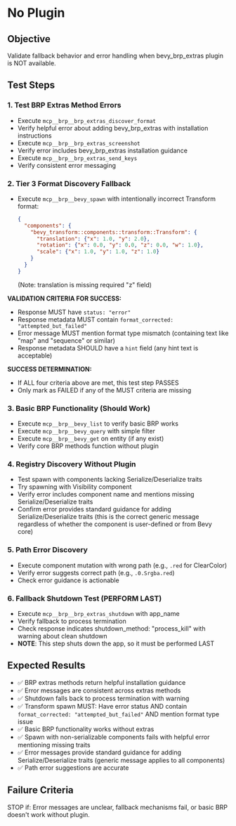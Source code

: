 # No Plugin

## Objective
Validate fallback behavior and error handling when bevy_brp_extras plugin is NOT available.

## Test Steps

### 1. Test BRP Extras Method Errors
- Execute `mcp__brp__brp_extras_discover_format`
- Verify helpful error about adding bevy_brp_extras with installation instructions
- Execute `mcp__brp__brp_extras_screenshot`
- Verify error includes bevy_brp_extras installation guidance
- Execute `mcp__brp__brp_extras_send_keys`
- Verify consistent error messaging

### 2. Tier 3 Format Discovery Fallback
- Execute `mcp__brp__bevy_spawn` with intentionally incorrect Transform format:
  ```json
  {
    "components": {
      "bevy_transform::components::transform::Transform": {
        "translation": {"x": 1.0, "y": 2.0},
        "rotation": {"x": 0.0, "y": 0.0, "z": 0.0, "w": 1.0},
        "scale": {"x": 1.0, "y": 1.0, "z": 1.0}
      }
    }
  }
  ```
  (Note: translation is missing required "z" field)

**VALIDATION CRITERIA FOR SUCCESS:**
- Response MUST have `status: "error"` 
- Response metadata MUST contain `format_corrected: "attempted_but_failed"`
- Error message MUST mention format type mismatch (containing text like "map" and "sequence" or similar)
- Response metadata SHOULD have a `hint` field (any hint text is acceptable)

**SUCCESS DETERMINATION:**
- If ALL four criteria above are met, this test step PASSES
- Only mark as FAILED if any of the MUST criteria are missing

### 3. Basic BRP Functionality (Should Work)
- Execute `mcp__brp__bevy_list` to verify basic BRP works
- Execute `mcp__brp__bevy_query` with simple filter
- Execute `mcp__brp__bevy_get` on entity (if any exist)
- Verify core BRP methods function without plugin

### 4. Registry Discovery Without Plugin
- Test spawn with components lacking Serialize/Deserialize traits
- Try spawning with Visibility component
- Verify error includes component name and mentions missing Serialize/Deserialize traits
- Confirm error provides standard guidance for adding Serialize/Deserialize traits (this is the correct generic message regardless of whether the component is user-defined or from Bevy core)

### 5. Path Error Discovery
- Execute component mutation with wrong path (e.g., `.red` for ClearColor)
- Verify error suggests correct path (e.g., `.0.Srgba.red`)
- Check error guidance is actionable

### 6. Fallback Shutdown Test (PERFORM LAST)
- Execute `mcp__brp__brp_extras_shutdown` with app_name
- Verify fallback to process termination
- Check response indicates shutdown_method: "process_kill" with warning about clean shutdown
- **NOTE**: This step shuts down the app, so it must be performed LAST

## Expected Results
- ✅ BRP extras methods return helpful installation guidance
- ✅ Error messages are consistent across extras methods
- ✅ Shutdown falls back to process termination with warning
- ✅ Transform spawn MUST: Have error status AND contain `format_corrected: "attempted_but_failed"` AND mention format type issue
- ✅ Basic BRP functionality works without extras
- ✅ Spawn with non-serializable components fails with helpful error mentioning missing traits
- ✅ Error messages provide standard guidance for adding Serialize/Deserialize traits (generic message applies to all components)
- ✅ Path error suggestions are accurate

## Failure Criteria
STOP if: Error messages are unclear, fallback mechanisms fail, or basic BRP doesn't work without plugin.
